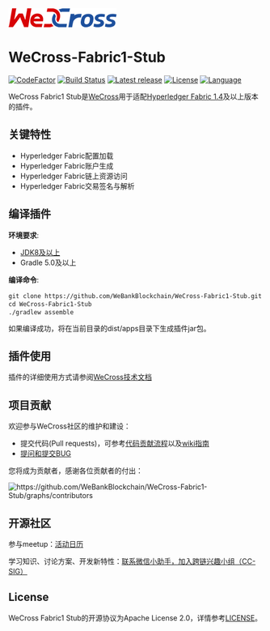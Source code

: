 ![](./docs/images/menu_logo_wecross.png)

# WeCross-Fabric1-Stub

[![CodeFactor](https://www.codefactor.io/repository/github/webankblockchain/WeCross-Fabric1-Stub/badge)](https://www.codefactor.io/repository/github/webankblockchain/WeCross-Fabric1-Stub) [![Build Status](https://travis-ci.org/WeBankBlockchain/WeCross-Fabric1-Stub.svg?branch=dev)](https://travis-ci.org/WeBankBlockchain/WeCross-Fabric1-Stub) [![Latest release](https://img.shields.io/github/release/WeBankBlockchain/WeCross-Fabric1-Stub.svg)](https://github.com/WeBankBlockchain/WeCross-Fabric1-Stub/releases/latest)
[![License](https://img.shields.io/github/license/WeBankBlockchain/WeCross-Fabric1-Stub)](https://www.apache.org/licenses/LICENSE-2.0) [![Language](https://img.shields.io/badge/Language-Java-blue.svg)](https://www.java.com)

WeCross Fabric1 Stub是[WeCross](https://github.com/WeBankBlockchain/WeCross)用于适配[Hyperledger Fabric 1.4](https://github.com/hyperledger/fabric/tree/release-1.4)及以上版本的插件。

## 关键特性

- Hyperledger Fabric配置加载
- Hyperledger Fabric账户生成
- Hyperledger Fabric链上资源访问
- Hyperledger Fabric交易签名与解析

## 编译插件

**环境要求**:

  - [JDK8及以上](https://www.oracle.com/java/technologies/javase-downloads.html)
  - Gradle 5.0及以上

**编译命令**:

```shell
git clone https://github.com/WeBankBlockchain/WeCross-Fabric1-Stub.git
cd WeCross-Fabric1-Stub
./gradlew assemble
```

如果编译成功，将在当前目录的dist/apps目录下生成插件jar包。

## 插件使用

插件的详细使用方式请参阅[WeCross技术文档](https://wecross.readthedocs.io/zh_CN/latest/docs/stubs/fabric.html#id1)

## 项目贡献

欢迎参与WeCross社区的维护和建设：

- 提交代码(Pull requests)，可参考[代码贡献流程](CONTRIBUTING.md)以及[wiki指南](https://github.com/WeBankBlockchain/WeCross/wiki/%E8%B4%A1%E7%8C%AE%E4%BB%A3%E7%A0%81)
- [提问和提交BUG](https://github.com/WeBankBlockchain/WeCross/issues/new)

您将成为贡献者，感谢各位贡献者的付出：

<img src="https://contrib.rocks/image?repo=WeBankBlockchain/WeCross-Fabric1-Stub" alt="https://github.com/WeBankBlockchain/WeCross-Fabric1-Stub/graphs/contributors" style="zoom:100%;" />

## 开源社区

参与meetup：[活动日历](https://github.com/WeBankBlockchain/WeCross/wiki#%E6%B4%BB%E5%8A%A8%E6%97%A5%E5%8E%86)

学习知识、讨论方案、开发新特性：[联系微信小助手，加入跨链兴趣小组（CC-SIG）](https://wecross.readthedocs.io/zh_CN/latest/docs/community/cc-sig.html#id3)

## License

WeCross Fabric1 Stub的开源协议为Apache License 2.0，详情参考[LICENSE](./LICENSE)。
